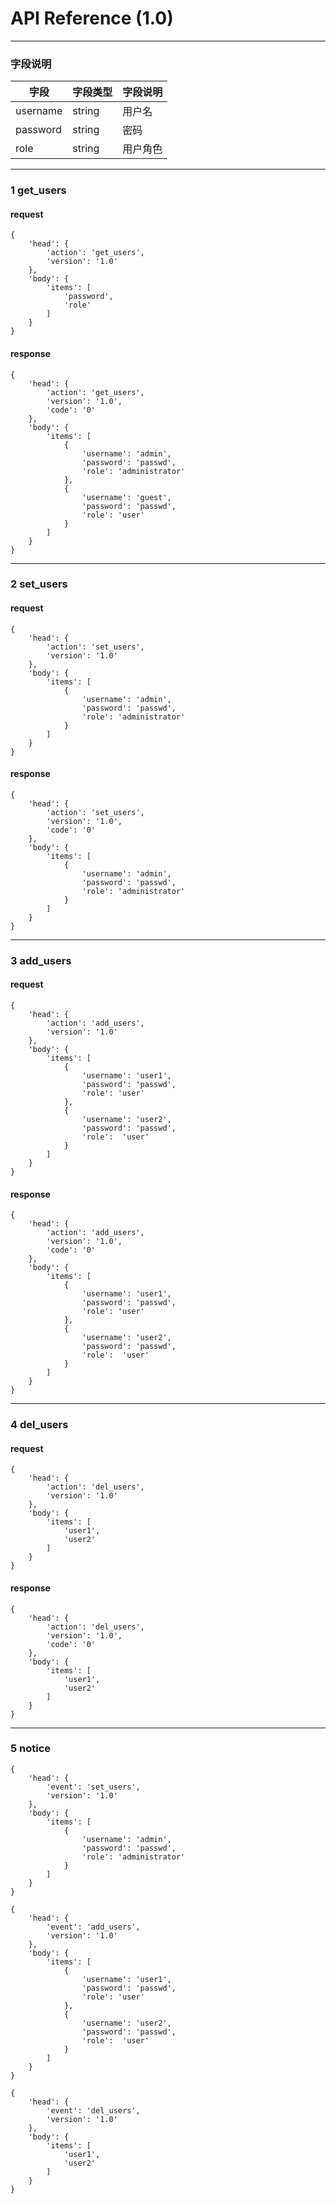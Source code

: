 # API Reference (1.0)
---
	
### 字段说明
字段|字段类型|字段说明
---|---|---
username|string|用户名
password|string|密码
role|string|用户角色

---
### 1 get_users
#### request

	{
		'head': {
			'action': 'get_users',
			'version': '1.0'
		},
		'body': {
			'items': [
				'password',
				'role'
			]
		}
	}

#### response

	{
		'head': {
			'action': 'get_users',
			'version': '1.0',
			'code': '0'
		},
		'body': {
			'items': [
				{
					'username': 'admin',
					'password': 'passwd',
					'role': 'administrator'
				},
				{
					'username': 'guest',
					'password': 'passwd',
					'role': 'user'
				}
			]
		}
	}

---
### 2 set_users
#### request

	{
		'head': {
			'action': 'set_users',
			'version': '1.0'
		},
		'body': {
			'items': [
				{
					'username': 'admin',
					'password': 'passwd',
					'role': 'administrator'
				}
			]
		}
	}

#### response

	{
		'head': {
			'action': 'set_users',
			'version': '1.0',
			'code': '0'
		},
		'body': {
			'items': [
				{
					'username': 'admin',
					'password': 'passwd',
					'role': 'administrator'
				}
			]
		}
	}

---
### 3 add_users
#### request

	{
		'head': {
			'action': 'add_users',
			'version': '1.0'
		},
		'body': {
			'items': [
				{
					'username': 'user1',
					'password': 'passwd',
					'role': 'user'
				},
				{
					'username': 'user2',
					'password': 'passwd',
					'role':  'user'
				}
			]
		}
	}

#### response

	{
		'head': {
			'action': 'add_users',
			'version': '1.0',
			'code': '0'
		},
		'body': {
			'items': [
				{
					'username': 'user1',
					'password': 'passwd',
					'role': 'user'
				},
				{
					'username': 'user2',
					'password': 'passwd',
					'role':  'user'
				}
			]
		}
	}

---
### 4 del_users
#### request

	{
		'head': {
			'action': 'del_users',
			'version': '1.0'
		},
		'body': {
			'items': [
				'user1',
				'user2'
			]
		}
	}

#### response

	{
		'head': {
			'action': 'del_users',
			'version': '1.0',
			'code': '0'
		},
		'body': {
			'items': [
				'user1',
				'user2'
			]
		}
	}

---
### 5 notice

	{
		'head': {
			'event': 'set_users',
			'version': '1.0'
		},
		'body': {
			'items': [
				{
					'username': 'admin',
					'password': 'passwd',
					'role': 'administrator'
				}
			]
		}
	}

	{
		'head': {
			'event': 'add_users',
			'version': '1.0'
		},
		'body': {
			'items': [
				{
					'username': 'user1',
					'password': 'passwd',
					'role': 'user'
				},
				{
					'username': 'user2',
					'password': 'passwd',
					'role':  'user'
				}
			]
		}
	}

	{
		'head': {
			'event': 'del_users',
			'version': '1.0'
		},
		'body': {
			'items': [
				'user1',
				'user2'
			]
		}
	}